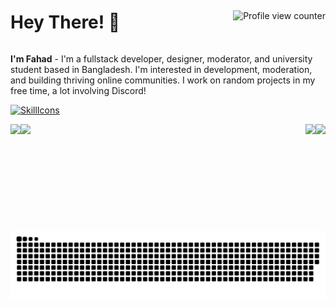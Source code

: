 <div style="display:flex; justify-content:space-between; align-items:center;">
  <h1>Hey There! 👋</h1>
  <p style="margin-left: auto;"><img src="https://komarev.com/ghpvc/?username=fahadbinhussain&style=flat-square&color=blueviolet" alt="Profile view counter"></p>
</div>

**I'm Fahad** - I'm a fullstack developer, designer, moderator, and university student based in Bangladesh. I'm interested in development, moderation, and building thriving online communities. I work on random projects in my free time, a lot involving Discord!

[![SkillIcons](https://skillicons.dev/icons?i=py,js,vscode,stackoverflow,powershell,django,discord,html,css,github,git,linux,gitlab,regex,xd,workers,wordpress,visualstudio,unreal,unity,twitter,sqlite,raspberrypi,pr,ps,netlify,matlab,linkedin,instagram,ai,heroku,githubactions,figma,dotnet,codepen,bash,androidstudio)](https://skillicons.dev)<br/>

<div>
  <img height="170" align="left" src="https://github-readme-stats.vercel.app/api?username=fahadbinhussain&show_icons=true&theme=radical" />
  <img height="170" align="right" src="https://github-readme-stats.vercel.app/api/top-langs/?username=fahadbinhussain&theme=radical&layout=compact" />
  <img height="170" align="left" src="https://github-readme-streak-stats.herokuapp.com/?user=fahadbinhussain&theme=radical&date_format=M%20j[%2C%20Y]" />
  <img height="170" align="right" src="https://github-profile-trophy.vercel.app/?username=fahadbinhussain&theme=dracula&column=4" />
</div>

<picture>
  <source media="(prefers-color-scheme: dark)" srcset="https://raw.githubusercontent.com/FahadBinHussain/FahadBinHussain/output/github-contribution-grid-snake-dark.svg">
  <source media="(prefers-color-scheme: light)" srcset="https://raw.githubusercontent.com/FahadBinHussain/FahadBinHussain/output/github-contribution-grid-snake.svg">
  <img alt="github contribution grid snake animation" src="https://raw.githubusercontent.com/FahadBinHussain/FahadBinHussain/output/github-contribution-grid-snake.svg">
</picture>

<!-- -->